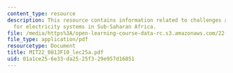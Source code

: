```yaml
---
content_type: resource
description: This resource contains information related to challenges and options
  for electricity systems in Sub-Saharan Africa.
file: /media/https%3A/open-learning-course-data-rc.s3.amazonaws.com/22-081j-introduction-to-sustainable-energy-fall-2010/01a1ce256e33da2525f329e957d16851_MIT22_081JF10_lec25a.pdf
file_type: application/pdf
resourcetype: Document
title: MIT22_081JF10_lec25a.pdf
uid: 01a1ce25-6e33-da25-25f3-29e957d16851
---
```


